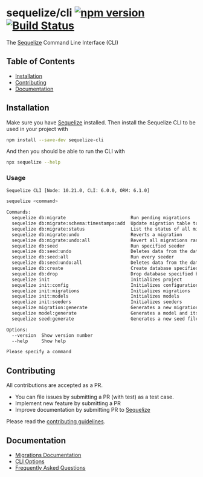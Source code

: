 # sequelize/cli [![npm version](https://badge.fury.io/js/sequelize-cli.svg)](https://npmjs.com/package/sequelize-cli) [![Build Status](https://travis-ci.org/sequelize/cli.svg?branch=master)](https://travis-ci.org/sequelize/cli)

The [Sequelize](https://sequelize.org) Command Line Interface (CLI)

## Table of Contents

- [Installation](#installation)
- [Contributing](#contributing)
- [Documentation](#documentation)

## Installation

Make sure you have [Sequelize](https://sequelize.org) installed. Then install the Sequelize CLI to be used in your project with

```bash
npm install --save-dev sequelize-cli
```

And then you should be able to run the CLI with

```bash
npx sequelize --help
```

### Usage

```bash
Sequelize CLI [Node: 10.21.0, CLI: 6.0.0, ORM: 6.1.0]

sequelize <command>

Commands:
  sequelize db:migrate                        Run pending migrations
  sequelize db:migrate:schema:timestamps:add  Update migration table to have timestamps
  sequelize db:migrate:status                 List the status of all migrations
  sequelize db:migrate:undo                   Reverts a migration
  sequelize db:migrate:undo:all               Revert all migrations ran
  sequelize db:seed                           Run specified seeder
  sequelize db:seed:undo                      Deletes data from the database
  sequelize db:seed:all                       Run every seeder
  sequelize db:seed:undo:all                  Deletes data from the database
  sequelize db:create                         Create database specified by configuration
  sequelize db:drop                           Drop database specified by configuration
  sequelize init                              Initializes project
  sequelize init:config                       Initializes configuration
  sequelize init:migrations                   Initializes migrations
  sequelize init:models                       Initializes models
  sequelize init:seeders                      Initializes seeders
  sequelize migration:generate                Generates a new migration file      [aliases: migration:create]
  sequelize model:generate                    Generates a model and its migration [aliases: model:create]
  sequelize seed:generate                     Generates a new seed file           [aliases: seed:create]

Options:
  --version  Show version number                                                  [boolean]
  --help     Show help                                                            [boolean]

Please specify a command
```

## Contributing

All contributions are accepted as a PR.

- You can file issues by submitting a PR (with test) as a test case.
- Implement new feature by submitting a PR
- Improve documentation by submitting PR to [Sequelize](https://github.com/sequelize/sequelize)

Please read the [contributing guidelines](CONTRIBUTING.md).

## Documentation

- [Migrations Documentation](https://sequelize.org/master/manual/migrations.html)
- [CLI Options](docs/README.md)
- [Frequently Asked Questions](docs/FAQ.md)
